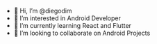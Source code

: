- 👋 Hi, I’m @diegodim
- 👀 I’m interested in Android Developer
- 🌱 I’m currently learning React and Flutter
- 💞️ I’m looking to collaborate on Android Projects

<!---
diegodim/diegodim is a ✨ special ✨ repository because its `README.md` (this file) appears on your GitHub profile.
You can click the Preview link to take a look at your changes.
--->
